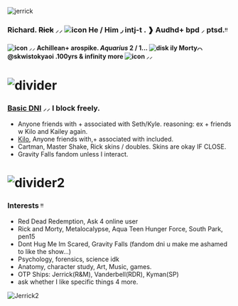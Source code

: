 ![jerrick](https://media.discordapp.net/attachments/1319074753880788995/1319550919347798047/Untitled3_20241219232312.png?ex=678165cf&is=6780144f&hm=f53c54c6d661fc73beb11f92b0b484651ac8e282cb96d98a874f1f6e4625e9a7&=&format=webp&quality=lossless&width=920&height=517)
### Richard. ~~Rick~~     ⸝⸝   ![icon](https://media.discordapp.net/attachments/1319074753880788995/1327005683799036036/tumblr_7084242d711f76e935bfddf1e59ae6d3_c7e86908_75.webp?ex=67817dd9&is=67802c59&hm=769de3628c1f6fcdab7245cecf0d597f4f3d9595797d3db4ce7b50c1de9cb419&=&animated=true&width=25&height=25)    __He__ / Him ◞ intj-t   . ❱   Audhd+ bpd  ⸝ ptsd.ᵎᵎ    
#### ![icon](https://media.discordapp.net/attachments/1319074753880788995/1327005684553748502/tumblr_3a9e4878370aab9d456574cd2a843112_aaf2329b_75.webp?ex=67817dd9&is=67802c59&hm=ce5ee912c0defadf5a17f4f7b1c8a2b6a771e33b27debda58ec6a54136c49755&=&animated=true&width=25&height=25)   ⸝⸝  Achillean+ arospike.  _Aquarius_ 2 / 1... ![disk](https://media.discordapp.net/attachments/1319074753880788995/1327005684310605945/tumblr_ba226f5ecaf581f29a192195cf7d0409_e5e97ec1_75.png?ex=67817dd9&is=67802c59&hm=b9411545349a932262f7aa1cd7fc5ead1f71bc691e092f8b06fe1a4ea2b7abaa&=&format=webp&quality=lossless&width=25&height=25) __ily__ Morty⌒  @skwistokyaoi .100yrs & infinity more  ![icon](https://media.discordapp.net/attachments/1319074753880788995/1327005684021067909/tumblr_7005374ad7f975502393528891320e49_016afb24_75.webp?ex=67817dd9&is=67802c59&hm=4dd59e514f4540eeab6f1b06defbd73de22e09f873672d2a9131a3213bd2849d&=&animated=true&width=25&height=25) ⸝⸝ 

# ![divider](https://media.discordapp.net/attachments/1319074753880788995/1327005686235791421/tumblr_d219f519fe3a6a2514a6e6b01ea9eca4_f87cfe9b_640.jpg?ex=67817dda&is=67802c5a&hm=de40a5e94265ea02603aa2ae028bd80b078b9eaeb1c8f8dccb7ddb7f5b1f70f9&=&format=webp&width=860&height=56)

### [Basic DNI](https://listography.com/dontinteract)  ⸝⸝  I block freely.
-  Anyone friends with + associated with Seth/Kyle. reasoning: ex + friends w Kilo and Kailey again.
- [Kilo](https://docs.google.com/document/d/1sbPk6Lbz1WlNXDhX_iy1KCiK76hT8tJYvRlX5CgWKUA/edit?tab=t.0), Anyone friends with,+ associated with included.
- Cartman, Master Shake, Rick skins / doubles. Skins are okay IF CLOSE.
- Gravity Falls fandom unless I interact.


# ![divider2](https://media.discordapp.net/attachments/1319074753880788995/1327005685279358976/tumblr_fa02797fc337e1f2ebe97bb0dbd5a436_2d7365b6_1280.jpg?ex=67817dd9&is=67802c59&hm=832268f96e1c778d8280a8c1fbf2e69bd64dddea2556f6b13638aed896f77f4f&=&format=webp&width=860&height=56)

### Interests ᵎᵎ 
- Red Dead Redemption, Ask 4 online user
- Rick and Morty, Metalocalypse, Aqua Teen Hunger Force, South Park, pen15
- Dont Hug Me Im Scared, Gravity Falls (fandom dni u make me ashamed to like the show...)
- Psychology, forensics, science idk
- Anatomy, character study, Art, Music, games.
- OTP Ships: Jerrick(R&M), Vanderbell(RDR), Kyman(SP)
- ask whether I like specific things 4 more.
  
![Jerrick2](https://media.discordapp.net/attachments/1319074753880788995/1319550919691599882/Untitled3_20241219232259.png?ex=678165cf&is=6780144f&hm=e2b29f840515af1949e4b661342f5aae5959c8e357e3fee24e481d0a00d421fd&=&format=webp&quality=lossless&width=920&height=517) 
